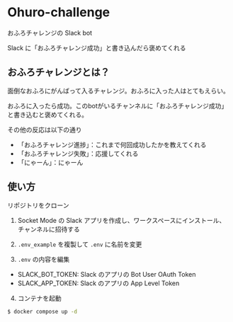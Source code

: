 # Ohuro-challenge
おふろチャレンジの Slack bot

Slack に「おふろチャレンジ成功」と書き込んだら褒めてくれる

## おふろチャレンジとは？

面倒なおふろにがんばって入るチャレンジ。おふろに入った人はとてもえらい。

おふろに入ったら成功。このbotがいるチャンネルに「おふろチャレンジ成功」と書き込むと褒めてくれる。

その他の反応は以下の通り
- 「おふろチャレンジ進捗」：これまで何回成功したかを教えてくれる
- 「おふろチャレンジ失敗」：応援してくれる
- 「にゃーん」：にゃーん

## 使い方
リポジトリをクローン

1. Socket Mode の Slack アプリを作成し、ワークスペースにインストール、チャンネルに招待する

2. `.env_example` を複製して `.env` に名前を変更

3. `.env` の内容を編集
  - SLACK_BOT_TOKEN: Slack のアプリの Bot User OAuth Token
  - SLACK_APP_TOKEN: Slack のアプリの App Level Token

4. コンテナを起動

```bash
$ docker compose up -d
```